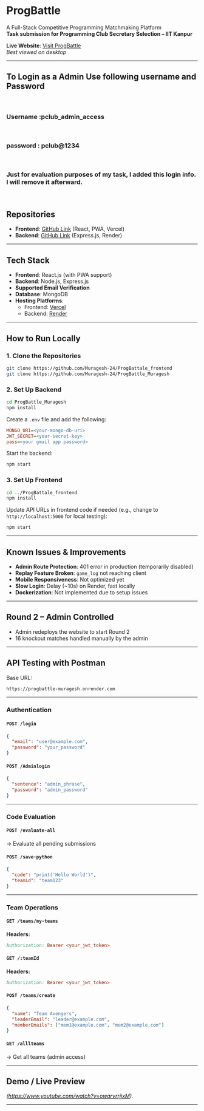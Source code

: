# ProgBattle  
A Full-Stack Competitive Programming Matchmaking Platform  
**Task submission for Programming Club Secretary Selection – IIT Kanpur**

**Live Website**: [Visit ProgBattle](https://prog-battale-frontend.vercel.app/)  
*Best viewed on desktop*

---
<h2><b>To Login as a Admin Use following username and Password</b></h2><br>
<h3>Username :pclub_admin_access </h3><br>
<h3><b>password : pclub@1234</b></h3><br>
<h3>Just for evaluation purposes of my task, I added this login info. I will remove it afterward.</h3><br>

##  Repositories

- **Frontend**: [GitHub Link](https://github.com/Muragesh-24/ProgBattale_frontend) (React, PWA, Vercel)  
- **Backend**: [GitHub Link](https://github.com/Muragesh-24/ProgBattle_Muragesh) (Express.js, Render)

---

##  Tech Stack

- **Frontend**: React.js (with PWA support)  
- **Backend**: Node.js, Express.js
- **Supported Email Verification** 
- **Database**: MongoDB  
- **Hosting Platforms**:  
  - Frontend: [Vercel](https://vercel.com)  
  - Backend: [Render](https://render.com)

---

##  How to Run Locally

### 1. Clone the Repositories

```bash
git clone https://github.com/Muragesh-24/ProgBattale_frontend
git clone https://github.com/Muragesh-24/ProgBattle_Muragesh
```

### 2. Set Up Backend

```bash
cd ProgBattle_Muragesh
npm install
```

Create a `.env` file and add the following:

```ini
MONGO_URI=<your-mongo-db-uri>
JWT_SECRET=<your-secret-key>
pass=<your gmail app password>
```

Start the backend:

```bash
npm start
```

### 3. Set Up Frontend

```bash
cd ../ProgBattale_frontend
npm install
```

Update API URLs in frontend code if needed (e.g., change to `http://localhost:5000` for local testing):

```bash
npm start
```

---

##  Known Issues & Improvements

- **Admin Route Protection**: 401 error in production (temporarily disabled)
- **Replay Feature Broken**: `game_log` not reaching client
- **Mobile Responsiveness**: Not optimized yet
- **Slow Login**: Delay (~10s) on Render, fast locally
- **Dockerization**: Not implemented due to setup issues

---

##  Round 2 – Admin Controlled

- Admin redeploys the website to start Round 2
- 16 knockout matches handled manually by the admin

---

##  API Testing with Postman

Base URL:

```bash
https://progbattle-muragesh.onrender.com
```

---

###  Authentication

#### `POST /login`

```json
{
  "email": "user@example.com",
  "password": "your_password"
}
```

#### `POST /Adminlogin`

```json
{
  "sentence": "admin_phrase",
  "password": "admin_password"
}
```

---

###  Code Evaluation

#### `POST /evaluate-all`  
→ Evaluate all pending submissions

#### `POST /save-python`

```json
{
  "code": "print('Hello World')",
  "teamid": "team123"
}
```

---

###  Team Operations

#### `GET /teams/my-teams`

**Headers:**

```makefile
Authorization: Bearer <your_jwt_token>
```

#### `GET /:teamId`

**Headers:**

```makefile
Authorization: Bearer <your_jwt_token>
```

#### `POST /teams/create`

```json
{
  "name": "Team Avengers",
  "leaderEmail": "leader@example.com",
  "memberEmails": ["mem1@example.com", "mem2@example.com"]
}
```

#### `GET /alllteams`  
→ Get all teams (admin access)

---

##  Demo / Live Preview

_(https://www.youtube.com/watch?v=owarvrrjjxM)._

---
